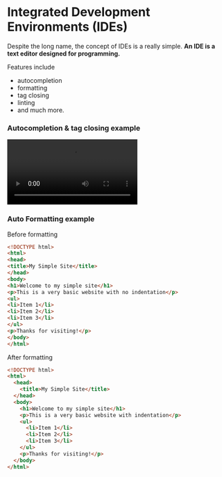 # Integrated Development Environments (IDEs)
Despite the long name, the concept of IDEs is a really simple. **An IDE is a text editor designed for programming.**

Features include 
- autocompletion
- formatting
- tag closing
- linting
- and much more.


### Autocompletion & tag closing example
![movie](../images/autocomplete.mp4)

### Auto Formatting example
Before formatting
```html
<!DOCTYPE html>
<html>
<head>
<title>My Simple Site</title>
</head>
<body>
<h1>Welcome to my simple site</h1>
<p>This is a very basic website with no indentation</p>
<ul>
<li>Item 1</li>
<li>Item 2</li>
<li>Item 3</li>
</ul>
<p>Thanks for visiting!</p>
</body>
</html>
```

After formatting
```html
<!DOCTYPE html>
<html>
  <head>
    <title>My Simple Site</title>
  </head>
  <body>
    <h1>Welcome to my simple site</h1>
    <p>This is a very basic website with indentation</p>
    <ul>
      <li>Item 1</li>
      <li>Item 2</li>
      <li>Item 3</li>
    </ul>
    <p>Thanks for visiting!</p>
  </body>
</html>
```